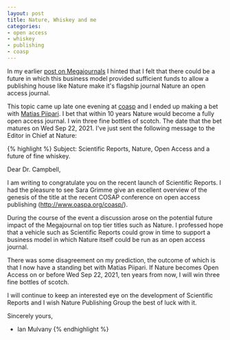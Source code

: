 ```yaml
---
layout: post
title: Nature, Whiskey and me
categories:
- open access
- whiskey
- publishing
- coasp
---
```


In my earlier [post on Megajournals][mj] I hinted that I felt that there could be a future in which this business model provided sufficient funds to allow a publishing house like Nature make it's flagship journal Nature an open access journal.

This topic came up late one evening at [coasp][coasp] and I ended up making a bet with [Matias Piipari][mz2]. I bet that within 10 years Nature would become a fully open access journal. I win three fine bottles of scotch. The date that the bet matures on Wed Sep 22, 2021. I've just sent the following message to the Editor in Chief at Nature:


{% highlight %}
Subject: Scientific Reports, Nature, Open Access and a future of fine whiskey.

Dear Dr. Campbell,

I am writing to congratulate you on the recent launch of Scientific Reports. 
I had the pleasure to see Sara Grimme give an excellent overview of the genesis 
of the title at the recent COSAP conference on open access publishing 
(http://www.oaspa.org/coasp/).

During the course of the event a discussion arose on the potential future 
impact of the Megajournal on top tier titles such as Nature. I professed hope 
that a vehicle such as Scientific Reports could grow in time to support a 
business model in which Nature itself could be run as an open access journal.

There was some disagreement on my prediction, the outcome of which is that 
I now have a standing bet with Matias Piipari. If Nature becomes Open Access 
on or before Wed Sep 22, 2021, ten years from now, I will win three fine bottles 
of scotch.

I will continue to keep an interested eye on the development of Scientific Reports 
and I wish Nature Publishing Group the best of luck with it.

Sincerely yours,

- Ian Mulvany
{% endhighlight %} 

[mj]: http://partiallyattended.com/2011/10/03/megajournals/
[coasp]: http://www.oaspa.org/coasp/
[mz2]: https://twitter.com/#!/mz2
